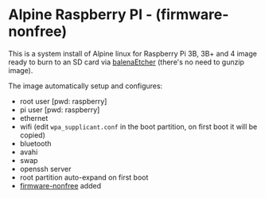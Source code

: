 # Alpine Raspberry PI - (firmware-nonfree)

This is a system install of Alpine linux for Raspberry Pi 3B, 3B+ and 4 image ready to burn to an SD card via [balenaEtcher](https://www.balena.io/etcher/) (there's no need to gunzip image).

The image automatically setup and configures:

* root user [pwd: raspberry]
* pi user [pwd: raspberry]
* ethernet
* wifi (edit `wpa_supplicant.conf` in the boot partition, on first boot it will be copied)
* bluetooth
* avahi
* swap
* openssh server
* root partition auto-expand on first boot
* [firmware-nonfree](https://github.com/RPi-Distro/firmware-nonfree) added

